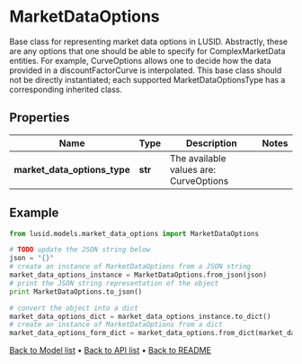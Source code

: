 # MarketDataOptions

Base class for representing market data options in LUSID.  Abstractly, these are any options that one should be able to specify for ComplexMarketData entities.  For example, CurveOptions allows one to decide how the data provided in a discountFactorCurve is interpolated.  This base class should not be directly instantiated;  each supported MarketDataOptionsType has a corresponding inherited class.

## Properties
Name | Type | Description | Notes
------------ | ------------- | ------------- | -------------
**market_data_options_type** | **str** | The available values are: CurveOptions | 

## Example

```python
from lusid.models.market_data_options import MarketDataOptions

# TODO update the JSON string below
json = "{}"
# create an instance of MarketDataOptions from a JSON string
market_data_options_instance = MarketDataOptions.from_json(json)
# print the JSON string representation of the object
print MarketDataOptions.to_json()

# convert the object into a dict
market_data_options_dict = market_data_options_instance.to_dict()
# create an instance of MarketDataOptions from a dict
market_data_options_form_dict = market_data_options.from_dict(market_data_options_dict)
```
[Back to Model list](../README.md#documentation-for-models) &#8226; [Back to API list](../README.md#documentation-for-api-endpoints) &#8226; [Back to README](../README.md)


